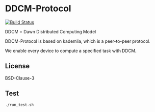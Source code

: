 # DDCM-Protocol

[![Build Status](https://travis-ci.org/SkyZH/ddcm-protocol.svg)](https://travis-ci.org/SkyZH/ddcm-protocol)

DDCM = Dawn Distributed Computing Model

DDCM-Protocol is based on kademlia, which is a peer-to-peer protocol.

We enable every device to compute a specified task with DDCM.

## License

BSD-Clause-3

## Test

    ./run_test.sh
